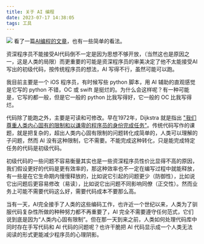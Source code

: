 ```yaml
---
title: 关于 AI 编程
date: 2023-07-17 14:38:05
tags: 工具
---
```

![](ai.png)
看了一篇[AI编程的文章](https://beartalking.com/ai-disruptive-ways-of-work)，也有一些简单的看法。

资深程序员不能接受AI代码倒不一定是因为思想不够开放，（当然这也是原因之一，这是人类的局限）而更重要的可能是资深程序员的审美决定了他不太能接受AI写出的初级代码，按传统程序员的想法，AI 写得不行，虽然可能可以跑。

我目前主要是一个 iOS  程序员，有时候写些 python 脚本，用 AI 辅助的直观感觉是它写的 python 不错，OC 或 swift 是挺烂的。为什么会这样呢？有一种可能是，它写的都一般，但是它一般的 python 比我写得好，它一般的 OC 比我写得烂。

代码除了能跑之外，主要是可读和可修改。早在1972年，Dijkstra 就是指出 ["我们尊重人类内心固有的限制和以谦卑的程序员的身份完成任务"](https://segmentfault.com/a/1190000000423645)。传统代码写作的课题，就是把复杂的，超出人类内心固有限制的问题转化成简单的，人类可以理解的子问题，然而 AI 没有这种限制，它不需要。不能完成这种转化，只是能完成特定任务的代码是初级代码。

初级代码的一些问题不容易衡量其实也是一些资深程序员性价比显得不高的原因，我们假设更好的代码是更有效率的，那这种效率也不一定在编写过程中就能释放，有一些是在它生命期内慢慢释放的，比如说它引起的问题更少（防御性），比如说它出问题后更容易修改（易读），比如说它出问题不同影响同僚（正交性）。然而业务上可能不需要代码这么好，需要代码成本不要那么高。

当有一天，AI完全接手了人类的这些编码工作，也许近一个世纪以来，人类为了驯服代码复杂性所做的种种努力都不再重要了，AI 完全不需要遵守任何范式，它们说到底是因为“人类内心固有限制”。但在那一天到来之前，人类如何处理代码库中同时存在手写代码和 AI 代码的问题呢？也许干脆把 AI 代码显示成一个人类无法阅读的形式更能减少程序员的心理阴影。